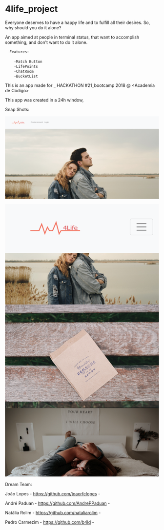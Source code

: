 # 4life_project


Everyone deserves to have a happy life and to fulfill all their desires. So, why should you do it alone?

An app aimed at people in terminal status, that want to accomplish something, and don't want to do it alone.

      Features:

        -Match Button
        -LifePoints
        -ChatRoom
        -BucketList








This is an app made for _ HACKATHON #21_bootcamp 2018  @  <Academia de Código>


This app was created in a 24h window, 







Snap Shots:

![alt text](https://raw.githubusercontent.com/b4ld/4life_project/master/login.png)


![alt text](https://raw.githubusercontent.com/b4ld/4life_project/master/loginresp.png)





Dream Team:

João Lopes - https://github.com/joaorfclopes -

André Paduan - https://github.com/AndrePPaduan - 

Natália Rolim - https://github.com/nataliarolim - 

Pedro Carmezim - https://github.com/b4ld -




